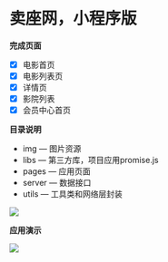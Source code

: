 # 卖座网，小程序版


**完成页面**

- [x] 电影首页
- [x] 电影列表页
- [x] 详情页
- [x] 影院列表
- [x] 会员中心首页

**目录说明**

- img — 图片资源
- libs —  第三方库，项目应用promise.js
- pages — 应用页面
- server — 数据接口
- utils — 工具类和网络层封装

![](http://test-10019075.file.myqcloud.com/%E5%B1%8F%E5%B9%95%E5%BF%AB%E7%85%A7%202018-02-03%2014.52.02.png)



**应用演示**

![](http://test-10019075.file.myqcloud.com/maizuo_wechat.gif)





